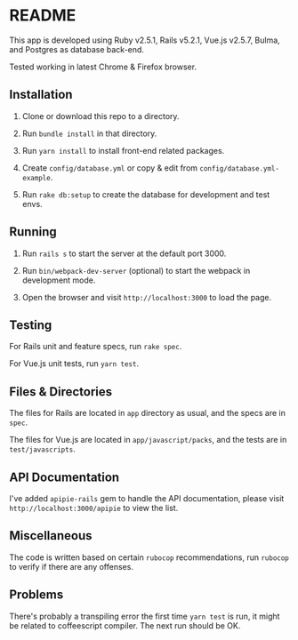 # README

This app is developed using Ruby v2.5.1, Rails v5.2.1, Vue.js v2.5.7, Bulma, and Postgres as database back-end.

Tested working in latest Chrome & Firefox browser.

## Installation

 1. Clone or download this repo to a directory.

 2. Run `bundle install` in that directory.

 3. Run `yarn install` to install front-end related packages.

 4. Create `config/database.yml` or copy & edit from `config/database.yml-example`.

 5. Run `rake db:setup` to create the database for development and test envs.

## Running

 1. Run `rails s` to start the server at the default port 3000.

 2. Run `bin/webpack-dev-server` (optional) to start the webpack in development mode.

 3. Open the browser and visit `http://localhost:3000` to load the page.

## Testing

For Rails unit and feature specs, run `rake spec`.

For Vue.js unit tests, run `yarn test`.

## Files & Directories

The files for Rails are located in `app` directory as usual, and the specs are in `spec`.

The files for Vue.js are located in `app/javascript/packs`, and the tests are in `test/javascripts`.

## API Documentation

I've added `apipie-rails` gem to handle the API documentation, please visit `http://localhost:3000/apipie` to view the list.

## Miscellaneous

The code is written based on certain `rubocop` recommendations, run `rubocop` to verify if there are any offenses.

## Problems

There's probably a transpiling error the first time `yarn test` is run, it might be related to coffeescript compiler. The next run should be OK.

